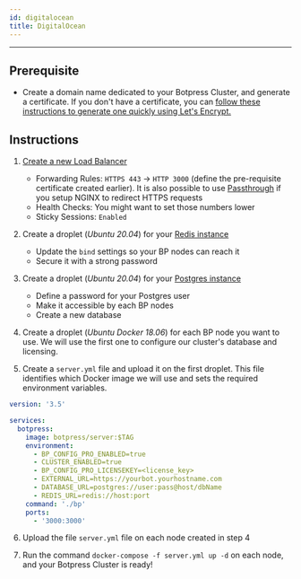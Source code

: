 ```yaml
---
id: digitalocean
title: DigitalOcean
---
```


--------------------

## Prerequisite
- Create a domain name dedicated to your Botpress Cluster, and generate a certificate. If you don't have a certificate, you can [follow these instructions to generate one quickly using Let's Encrypt.](https://www.digitalocean.com/community/tutorials/how-to-use-certbot-standalone-mode-to-retrieve-let-s-encrypt-ssl-certificates-on-ubuntu-1804)

## Instructions
1. [Create a new Load Balancer](https://docs.digitalocean.com/products/networking/load-balancers/how-to/create/#:~:text=Setting%20up%20a%20load%20balancer,the%20Load%20Balancers%20overview%20page.)

   - Forwarding Rules: `HTTPS 443` -> `HTTP 3000` (define the pre-requisite certificate created earlier). It is also possible to use [Passthrough](https://www.digitalocean.com/docs/networking/load-balancers/how-to/ssl-passthrough/) if you setup NGINX to redirect HTTPS requests
   - Health Checks: You might want to set those numbers lower
   - Sticky Sessions: `Enabled`

2. Create a droplet (_Ubuntu 20.04_) for your [Redis instance](https://www.digitalocean.com/community/tutorials/how-to-install-and-secure-redis-on-ubuntu-20-04)

   - Update the `bind` settings so your BP nodes can reach it
   - Secure it with a strong password

3. Create a droplet (_Ubuntu 20.04_) for your [Postgres instance](https://www.digitalocean.com/community/tutorials/how-to-install-and-use-postgresql-on-ubuntu-20-04)

   - Define a password for your Postgres user
   - Make it accessible by each BP nodes
   - Create a new database

4. Create a droplet (_Ubuntu Docker 18.06_) for each BP node you want to use. We will use the first one to configure our cluster's database and licensing.

5. Create a `server.yml` file and upload it on the first droplet. This file identifies which Docker image we will use and sets the required environment variables.

```yml
version: '3.5'

services:
  botpress:
    image: botpress/server:$TAG
    environment:
      - BP_CONFIG_PRO_ENABLED=true
      - CLUSTER_ENABLED=true
      - BP_CONFIG_PRO_LICENSEKEY=<license_key>
      - EXTERNAL_URL=https://yourbot.yourhostname.com
      - DATABASE_URL=postgres://user:pass@host/dbName
      - REDIS_URL=redis://host:port
    command: './bp'
    ports:
      - '3000:3000'
```

6. Upload the file `server.yml` file on each node created in step 4

7. Run the command `docker-compose -f server.yml up -d` on each node, and your Botpress Cluster is ready!

